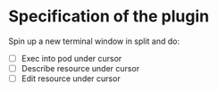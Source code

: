 # Specification of the plugin

Spin up a new terminal window in split and do:

- [ ] Exec into pod under cursor
- [ ] Describe resource under cursor
- [ ] Edit resource under cursor
